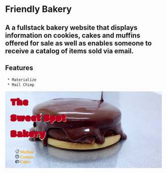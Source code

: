 # Friendly Bakery

## A a fullstack bakery website that displays information on cookies, cakes and muffins offered for sale as well as enables someone to receive a catalog of items sold via email.



  ## Features
     * Materialize
     * Mail Chimp
    

      
      
![alt text](https://raw.githubusercontent.com/AlfonsoArriola/read_me_images/master/bakery.jpg)    
      
